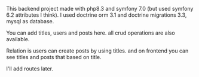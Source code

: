 This backend project made with php8.3 and symfony 7.0 (but used symfony 6.2 attributes I think).
I used doctrine orm 3.1 and doctrine migrations 3.3, mysql as database.

You can add titles, users and posts here. all crud operations are also available.

Relation is users can create posts by using titles. and on frontend you can see titles and posts that based on title.

I'll add routes later.
